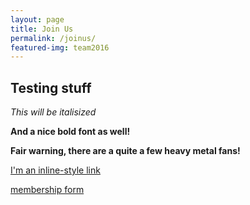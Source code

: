 ```yaml
---
layout: page
title: Join Us
permalink: /joinus/
featured-img: team2016
---
```


## Testing stuff

_This will be italisized_

__And a nice bold font as well!__

 **Fair warning, there are a quite a few heavy metal fans!**


[I'm an inline-style link](https://www.google.com)

[membership form](https://forms.gle/ZxkitSMiwVfc6Gpw7 "2020-2021 WE Design Membership Form")
